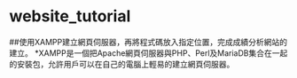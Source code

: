 # website_tutorial
##使用XAMPP建立網頁伺服器，再將程式碼放入指定位置，完成成績分析網站的建立。
  *XAMPP是一個把Apache網頁伺服器與PHP、Perl及MariaDB集合在一起的安裝包，允許用戶可以在自己的電腦上輕易的建立網頁伺服器。
